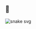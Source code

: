 ## 🐍
![snake svg](https://github.com/Nerfandao/Nerfandao/blob/output/github-contribution-grid-snake.svg)
